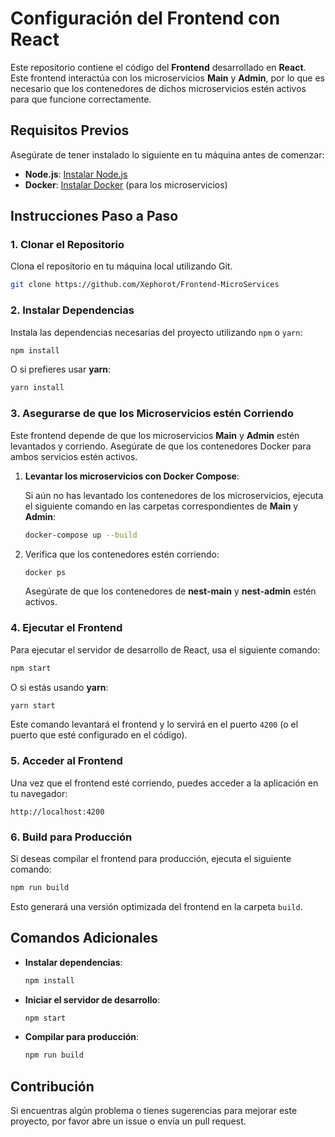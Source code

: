 
# Configuración del Frontend con React

Este repositorio contiene el código del **Frontend** desarrollado en **React**. Este frontend interactúa con los microservicios **Main** y **Admin**, por lo que es necesario que los contenedores de dichos microservicios estén activos para que funcione correctamente.

## Requisitos Previos

Asegúrate de tener instalado lo siguiente en tu máquina antes de comenzar:
- **Node.js**: [Instalar Node.js](https://nodejs.org/)
- **Docker**: [Instalar Docker](https://docs.docker.com/get-docker/) (para los microservicios)

## Instrucciones Paso a Paso

### 1. Clonar el Repositorio

Clona el repositorio en tu máquina local utilizando Git.

```bash
git clone https://github.com/Xephorot/Frontend-MicroServices
```

### 2. Instalar Dependencias

Instala las dependencias necesarias del proyecto utilizando `npm` o `yarn`:

```bash
npm install
```

O si prefieres usar **yarn**:

```bash
yarn install
```

### 3. Asegurarse de que los Microservicios estén Corriendo

Este frontend depende de que los microservicios **Main** y **Admin** estén levantados y corriendo. Asegúrate de que los contenedores Docker para ambos servicios estén activos.

1. **Levantar los microservicios con Docker Compose**:

   Si aún no has levantado los contenedores de los microservicios, ejecuta el siguiente comando en las carpetas correspondientes de **Main** y **Admin**:

   ```bash
   docker-compose up --build
   ```

2. Verifica que los contenedores estén corriendo:

   ```bash
   docker ps
   ```

   Asegúrate de que los contenedores de **nest-main** y **nest-admin** estén activos.

### 4. Ejecutar el Frontend

Para ejecutar el servidor de desarrollo de React, usa el siguiente comando:

```bash
npm start
```

O si estás usando **yarn**:

```bash
yarn start
```

Este comando levantará el frontend y lo servirá en el puerto `4200` (o el puerto que esté configurado en el código).

### 5. Acceder al Frontend

Una vez que el frontend esté corriendo, puedes acceder a la aplicación en tu navegador:

```
http://localhost:4200
```

### 6. Build para Producción

Si deseas compilar el frontend para producción, ejecuta el siguiente comando:

```bash
npm run build
```

Esto generará una versión optimizada del frontend en la carpeta `build`.

## Comandos Adicionales

- **Instalar dependencias**:
  ```bash
  npm install
  ```

- **Iniciar el servidor de desarrollo**:
  ```bash
  npm start
  ```

- **Compilar para producción**:
  ```bash
  npm run build
  ```

## Contribución

Si encuentras algún problema o tienes sugerencias para mejorar este proyecto, por favor abre un issue o envía un pull request.
